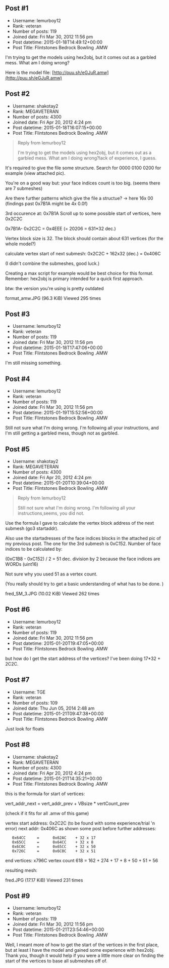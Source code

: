 ## Post #1
- Username: lemurboy12
- Rank: veteran
- Number of posts: 119
- Joined date: Fri Mar 30, 2012 11:56 pm
- Post datetime: 2015-01-18T14:49:12+00:00
- Post Title: Flintstones Bedrock Bowling .AMW

I'm trying to get the models using hex2obj, but it comes out as a garbled mess. What am I doing wrong?



Here is the model file:
[http://puu.sh/eGJuR.amw](http://puu.sh/eGJuR.amw)
## Post #2
- Username: shakotay2
- Rank: MEGAVETERAN
- Number of posts: 4300
- Joined date: Fri Apr 20, 2012 4:24 pm
- Post datetime: 2015-01-18T16:07:15+00:00
- Post Title: Flintstones Bedrock Bowling .AMW

> Reply from lemurboy12
>
> I'm trying to get the models using hex2obj, but it comes out as a garbled mess. What am I doing wrong?lack of experience, I guess.

It's required to give the file some structure.
Search for 0000 0100 0200  for example (view attached pic).

You're on a good way   but: your face indices count is too big.
(seems there are 7 submeshes)

Are there further patterns which give the file a structue?
-> here 16x 00  (findings past 0x7B1A might be 4x 0.0f)

3rd occurence at: 0x7B1A
Scroll up to some possible start of vertices, here 0x2C2C

0x7B1A- 0x2C2C = 0x4EEE (= 20206 = 631*32 dec.)

Vertex block size is 32. The block should contain about 631 vertices (for the whole model?)


calculate vertex start of next submesh: 0x2C2C + 162x32 (dec.) = 0x406C

(I didn't combine the submeshes, good luck.)

Creating a max script for example would be best choice for this format.
Remember: hex2obj is primary intended for a quick first approach.

btw: the version you're using is pretty outdated



format_amw.JPG (96.3 KiB) Viewed 295 times
## Post #3
- Username: lemurboy12
- Rank: veteran
- Number of posts: 119
- Joined date: Fri Mar 30, 2012 11:56 pm
- Post datetime: 2015-01-18T17:47:06+00:00
- Post Title: Flintstones Bedrock Bowling .AMW

I'm still missing something.
## Post #4
- Username: lemurboy12
- Rank: veteran
- Number of posts: 119
- Joined date: Fri Mar 30, 2012 11:56 pm
- Post datetime: 2015-01-19T15:52:56+00:00
- Post Title: Flintstones Bedrock Bowling .AMW

Still not sure what I'm doing wrong. I'm following all your instructions, and I'm still getting a garbled mess, though not as garbled.
## Post #5
- Username: shakotay2
- Rank: MEGAVETERAN
- Number of posts: 4300
- Joined date: Fri Apr 20, 2012 4:24 pm
- Post datetime: 2015-01-20T10:39:04+00:00
- Post Title: Flintstones Bedrock Bowling .AMW

> Reply from lemurboy12
>
> Still not sure what I'm doing wrong. I'm following all your instructions,seems, you did not.

Use the formula I gave to calculate the vertex block address of the next submesh (go3 startaddr).

Also use the startadresses of the face indices blocks in the attached pic of my previous post.
The one for the 3rd submesh is 0xC152.
Number of face indices to be calculated by:

(0xC1B8 - 0xC152)  / 2 = 51 dec.
division by 2 because the face indices are WORDs (uint16)

Not sure why you used 51 as a vertex count.

(You really should try to get a basic understanding of what has to be done.  )



fred_SM_3.JPG (10.02 KiB) Viewed 262 times
## Post #6
- Username: lemurboy12
- Rank: veteran
- Number of posts: 119
- Joined date: Fri Mar 30, 2012 11:56 pm
- Post datetime: 2015-01-20T19:47:05+00:00
- Post Title: Flintstones Bedrock Bowling .AMW

but how do I get the start address of the vertices? I've been doing 17*32 + 2C2C.
## Post #7
- Username: TGE
- Rank: veteran
- Number of posts: 109
- Joined date: Thu Jun 05, 2014 2:48 am
- Post datetime: 2015-01-21T09:47:38+00:00
- Post Title: Flintstones Bedrock Bowling .AMW

Just look for floats
## Post #8
- Username: shakotay2
- Rank: MEGAVETERAN
- Number of posts: 4300
- Joined date: Fri Apr 20, 2012 4:24 pm
- Post datetime: 2015-01-21T14:35:21+00:00
- Post Title: Flintstones Bedrock Bowling .AMW

this is the formula for start of vertices:

vert_addr_next = vert_addr_prev + VBsize * vertCount_prev

(check if it fits for all .amw of this game)

vertex start address: 0x2C2C (to be found with some experience/trial 'n error)
next addr: 0x406C as shown some post before
further addresses:

```
   0x64CC     =      0x62AC    + 32 x 17  
   0x65CC     =      0x64CC    + 32 x 8
   0x6C0C     =      0x65CC    + 32 x 50
   0x726C     =      0x6C0C    + 32 x 51
```

end vertices: x796C
vertex count 618 = 162 + 274 + 17 + 8 + 50 + 51 + 56 

resulting mesh:



fred.JPG (17.17 KiB) Viewed 231 times
## Post #9
- Username: lemurboy12
- Rank: veteran
- Number of posts: 119
- Joined date: Fri Mar 30, 2012 11:56 pm
- Post datetime: 2015-01-21T23:54:46+00:00
- Post Title: Flintstones Bedrock Bowling .AMW

Well, I meant more of how to get the start of the vertices in the first place, but at least I have the model and gained some experience with hex2obj. Thank you, though it would help if you were a little more clear on finding the start of the vertices to base all submeshes off of.

